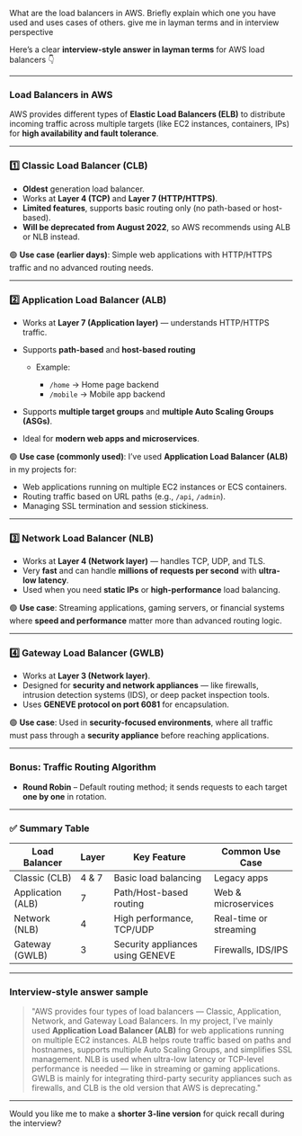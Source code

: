 What are the load balancers in AWS. Briefly explain which one you have used and uses cases of others. give me in layman terms and in interview perspective

Here’s a clear **interview-style answer in layman terms** for AWS load balancers 👇

---

### **Load Balancers in AWS**

AWS provides different types of **Elastic Load Balancers (ELB)** to distribute incoming traffic across multiple targets (like EC2 instances, containers, IPs) for **high availability and fault tolerance**.

---

### **1️⃣ Classic Load Balancer (CLB)**

* **Oldest** generation load balancer.
* Works at **Layer 4 (TCP)** and **Layer 7 (HTTP/HTTPS)**.
* **Limited features**, supports basic routing only (no path-based or host-based).
* **Will be deprecated from August 2022**, so AWS recommends using ALB or NLB instead.

🟢 **Use case (earlier days)**: Simple web applications with HTTP/HTTPS traffic and no advanced routing needs.

---

### **2️⃣ Application Load Balancer (ALB)**

* Works at **Layer 7 (Application layer)** — understands HTTP/HTTPS traffic.
* Supports **path-based** and **host-based routing**

  * Example:

    * `/home` → Home page backend
    * `/mobile` → Mobile app backend
* Supports **multiple target groups** and **multiple Auto Scaling Groups (ASGs)**.
* Ideal for **modern web apps and microservices**.

🟢 **Use case (commonly used)**:
I’ve used **Application Load Balancer (ALB)** in my projects for:

* Web applications running on multiple EC2 instances or ECS containers.
* Routing traffic based on URL paths (e.g., `/api`, `/admin`).
* Managing SSL termination and session stickiness.

---

### **3️⃣ Network Load Balancer (NLB)**

* Works at **Layer 4 (Network layer)** — handles TCP, UDP, and TLS.
* Very **fast** and can handle **millions of requests per second** with **ultra-low latency**.
* Used when you need **static IPs** or **high-performance** load balancing.

🟢 **Use case**:
Streaming applications, gaming servers, or financial systems where **speed and performance** matter more than advanced routing logic.

---

### **4️⃣ Gateway Load Balancer (GWLB)**

* Works at **Layer 3 (Network layer)**.
* Designed for **security and network appliances** — like firewalls, intrusion detection systems (IDS), or deep packet inspection tools.
* Uses **GENEVE protocol on port 6081** for encapsulation.

🟢 **Use case**:
Used in **security-focused environments**, where all traffic must pass through a **security appliance** before reaching applications.

---

### **Bonus: Traffic Routing Algorithm**

* **Round Robin** – Default routing method; it sends requests to each target **one by one** in rotation.

---

### ✅ **Summary Table**

| Load Balancer     | Layer | Key Feature                      | Common Use Case        |
| ----------------- | ----- | -------------------------------- | ---------------------- |
| Classic (CLB)     | 4 & 7 | Basic load balancing             | Legacy apps            |
| Application (ALB) | 7     | Path/Host-based routing          | Web & microservices    |
| Network (NLB)     | 4     | High performance, TCP/UDP        | Real-time or streaming |
| Gateway (GWLB)    | 3     | Security appliances using GENEVE | Firewalls, IDS/IPS     |

---

### **Interview-style answer sample**

> "AWS provides four types of load balancers — Classic, Application, Network, and Gateway Load Balancers.
> In my project, I’ve mainly used **Application Load Balancer (ALB)** for web applications running on multiple EC2 instances. ALB helps route traffic based on paths and hostnames, supports multiple Auto Scaling Groups, and simplifies SSL management.
> NLB is used when ultra-low latency or TCP-level performance is needed — like in streaming or gaming applications.
> GWLB is mainly for integrating third-party security appliances such as firewalls, and CLB is the old version that AWS is deprecating."

---

Would you like me to make a **shorter 3-line version** for quick recall during the interview?
